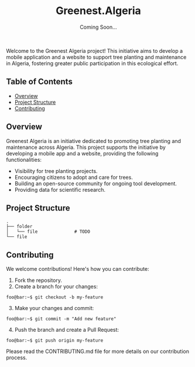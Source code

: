 <h1 align="center">Greenest.Algeria</h1>

<div align = "center"> Coming Soon... </div></br></br>

Welcome to the Greenest Algeria project! This initiative aims to develop a mobile application and a website to support tree planting and maintenance in Algeria, fostering greater public participation in this ecological effort.

## Table of Contents

- [Overview](#overview)
- [Project Structure](#project-structure)
- [Contributing](#contributing)


## Overview

Greenest Algeria is an initiative dedicated to promoting tree planting and maintenance across Algeria. This project supports the initiative by developing a mobile app and a website, providing the following functionalities:

 - Visibility for tree planting projects.
 - Encouraging citizens to adopt and care for trees.
 - Building an open-source community for ongoing tool development.
 - Providing data for scientific research.

## Project Structure

```
.
├── folder
│   └── file              # TODO
└── file
```

## Contributing

We welcome contributions! Here's how you can contribute:

1. Fork the repository.
2. Create a branch for your changes:
```console
foo@bar:~$ git checkout -b my-feature
```

3. Make your changes and commit:
```console
foo@bar:~$ git commit -m "Add new feature"
```

4. Push the branch and create a Pull Request:
```console
foo@bar:~$ git push origin my-feature
```

Please read the CONTRIBUTING.md file for more details on our contribution process.



